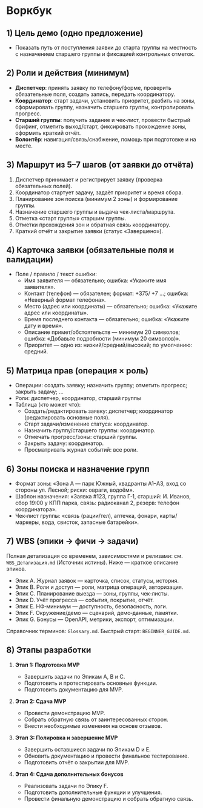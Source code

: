 # Воркбук

## 1) Цель демо (одно предложение)
- Показать путь от поступления заявки до старта группы на местность с назначением старшего группы и фиксацией контрольных отметок.

## 2) Роли и действия (минимум)
- **Диспетчер**: принять заявку по телефону/форме, проверить обязательные поля, создать запись, передать координатору.
- **Координатор**: старт задачи, установить приоритет, разбить на зоны, сформировать группу, назначить старшего группы, контролировать прогресс.
- **Старший группы**: получить задание и чек‑лист, провести быстрый брифинг, отметить выход/старт, фиксировать прохождение зоны, оформить краткий отчёт.
- **Волонтёр**: навигация/связь/снабжение, помощь при подготовке и на месте.

## 3) Маршрут из 5–7 шагов (от заявки до отчёта)
1. Диспетчер принимает и регистрирует заявку (проверка обязательных полей).
2. Координатор стартует задачу, задаёт приоритет и время сбора.
3. Планирование зон поиска (минимум 2 зоны) и формирование группы.
4. Назначение старшего группы и выдача чек‑листа/маршрута.
5. Отметка «старт группы» старшим группы.
6. Отметки прохождения зон и обратная связь координатору.
7. Краткий отчёт и закрытие заявки (статус «Завершено»).

## 4) Карточка заявки (обязательные поля и валидации)
- Поле / правило / текст ошибки:
  - Имя заявителя — обязательно; ошибка: «Укажите имя заявителя».
  - Контакт (телефон) — обязателен; формат: +375/ +7 ...; ошибка: «Неверный формат телефона».
  - Место (адрес или координаты) — обязательно; ошибка: «Укажите адрес или координаты».
  - Время последнего контакта — обязательно; ошибка: «Укажите дату и время».
  - Описание примет/обстоятельств — минимум 20 символов; ошибка: «Добавьте подробности (минимум 20 символов)».
  - Приоритет — одно из: низкий/средний/высокий; по умолчанию: средний.

## 5) Матрица прав (операция × роль)
- Операции: создать заявку; назначить группу; отметить прогресс; закрыть задачу; ...
- Роли: диспетчер, координатор, старший группы
- Таблица (кто может что):
  - Создать/редактировать заявку: диспетчер; координатор (редактировать основные поля).
  - Старт задачи/изменение статуса: координатор.
  - Назначить группу/старшего группы: координатор.
  - Отмечать прогресс/зоны: старший группы.
  - Закрыть задачу: координатор.
  - Просматривать журнал событий: все роли.

## 6) Зоны поиска и назначение групп
- Формат зоны: «Зона A — парк Южный, квадранты A1–A3, вход со стороны ул. Лесной; риски: овраги, водоём».
- Шаблон назначения: «Заявка #123, группа Г‑1, старший: И. Иванов, сбор 19:00 у КПП парка, связь: радиоканал 2, резерв: телефон координатора».
- Чек‑лист группы: «связь (рации/тел), аптечка, фонари, карты/маркеры, вода, свисток, запасные батарейки».

## 7) WBS (эпики → фичи → задачи)

Полная детализация со временем, зависимостями и релизами: см. `WBS_Детализация.md` (Источник истины). Ниже — краткое описание эпиков.

- Эпик A. Журнал заявок — карточка, список, статусы, история.
- Эпик B. Роли и доступ — роли, матрица операций, авторизация.
- Эпик C. Планирование выезда — зоны, группы, чек‑листы.
- Эпик D. Учёт прогресса — события, покрытие, отчёт.
- Эпик E. НФ‑минимум — доступность, безопасность, логи.
- Эпик F. Окружение/демо — сценарий, демо‑данные, памятки.
- Эпик G. Бонусы — OpenAPI, метрики, экспорт, оптимизации.

Справочник терминов: `Glossary.md`. Быстрый старт: `BEGINNER_GUIDE.md`.

## 8) Этапы разработки

1. **Этап 1: Подготовка MVP**
   - Завершить задачи по Эпикам A, B и C.
   - Подготовить и протестировать основные функции.
   - Подготовить документацию для MVP.

2. **Этап 2: Сдача MVP**
   - Провести демонстрацию MVP.
   - Собрать обратную связь от заинтересованных сторон.
   - Внести необходимые изменения на основе отзывов.

3. **Этап 3: Полировка и завершение MVP**
   - Завершить оставшиеся задачи по Эпикам D и E.
   - Обновить документацию и провести финальное тестирование.
   - Подготовить отчёт о закрытии для MVP.

4. **Этап 4: Сдача дополнительных бонусов**
   - Реализовать задачи по Эпику F.
   - Подготовить дополнительные функции и улучшения.
   - Провести финальную демонстрацию и собрать обратную связь.
